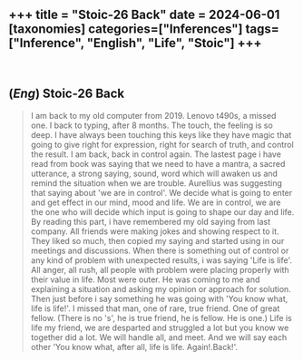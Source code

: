 +++
title = "Stoic-26 Back"
date = 2024-06-01
[taxonomies]
categories=["Inferences"]
tags=["Inference", "English", "Life", "Stoic"]
+++
---
<br>

## (*Eng*) Stoic-26 Back
> I am back to my old computer from 2019. Lenovo t490s, a missed one. I back to typing, after 8 months. The touch, the feeling is so deep. I have always been touching this keys like they have magic that going to give right for expression, right for search of truth, and control the result. I am back, back in control again. 
> The lastest page i have read from book was saying that we need to have a mantra, a sacred utterance, a strong saying, sound, word which will awaken us and remind the situation when we are trouble. Aurellius was suggesting that saying about 'we are in control'. We decide what is going to enter and get effect in our mind, mood and life. We are in control, we are the one who will decide which input is going to shape our day and life. 
> By reading this part, i have remembered my old saying from last company. All friends were making jokes and showing respect to it. They liked so much, then copied my saying and started using in our meetings and discussions. When there is something out of control or any kind of problem with unexpected results, i was saying 'Life is life'. All anger, all rush, all people with problem were placing properly with their value in life. Most were outer.
> He was coming to me and explaining a situation and asking my opinion or approach for solution. Then just before i say something he was going with 'You know what, life is life!'. I missed that man, one of rare, true friend. One of great fellow. (There is no 's', he is true friend, he is fellow. He is one.)
> Life is life my friend, we are desparted and struggled a lot but you know we together did a lot. We will handle all, and meet. And we will say each other 'You know what, after all, life is life. Again!.Back!'.